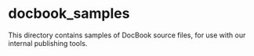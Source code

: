 docbook_samples
===============

This directory contains samples of DocBook source files, for use with our internal publishing tools.
